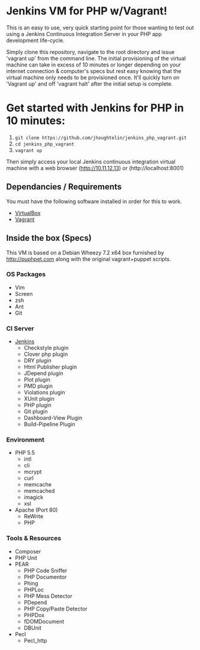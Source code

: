 Jenkins VM for PHP w/Vagrant!
=============================
This is an easy to use, very quick starting point for those
wanting to test out using a Jenkins Continuous Integration Server in
your PHP app development life-cycle.

Simply clone this repository, navigate to the root directory and issue 'vagrant up' from the command line.
The initial provisioning of the virtual machine can take in excess of 10 minutes
or longer depending on your internet connection & computer's specs but rest easy knowing that
the virtual machine only needs to be provisioned once. It'll quickly turn on 'Vagrant up' and off
'vagrant halt' after the initial setup is complete.

Get started with Jenkins for PHP in 10 minutes:
===============================================
1. `git clone https://github.com/jhoughtelin/jenkins_php_vagrant.git`
2. `cd jenkins_php_vagrant`  
3. `vagrant up`  

Then simply access your local Jenkins continuous integration virtual machine with
a web browser (http://10.11.12.13) or (http://localhost:8001)

## Dependancies / Requirements ##
You must have the following software installed in order for this to work.
* [VirtualBox](https://www.virtualbox.org/wiki/Downloads)
* [Vagrant](http://VagrantUp.com)

## Inside the box (Specs) 
This VM is based on a Debian Wheezy 7.2 x64 box furnished by http://puphpet.com along with
the original vagrant+puppet scripts.

### OS Packages
* Vim
* Screen
* zsh
* Ant
* Git

### CI Server
* [Jenkins](https://wiki.jenkins-ci.org)
    * Checkstyle plugin
    * Clover php plugin
    * DRY plugin
    * Html Publisher  plugin
    * JDepend plugin
    * Plot plugin
    * PMD plugin
    * Violations plugin
    * XUnit plugin
    * PHP plugin
    * Git plugin
    * Dashboard-View Plugin
    * Build-Pipeline Plugin

### Environment
* PHP 5.5
    * intl
    * cli
    * mcrypt
    * curl
    * memcache
    * memcached
    * imagick
    * xsl
* Apache (Port 80)
    * ReWrite
    * PHP

### Tools & Resources
* Composer
* PHP Unit
* PEAR
    * PHP Code Sniffer
    * PHP Documentor
    * Phing
    * PHPLoc
    * PHP Mess Detector
    * PDepend
    * PHP Copy/Paste Detector
    * PHPDox
    * fDOMDocument
    * DBUnit
* Pecl
    * Pecl_http